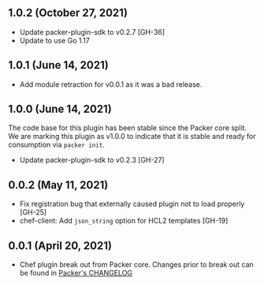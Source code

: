 ## 1.0.2 (October 27, 2021)

* Update packer-plugin-sdk to v0.2.7 [GH-36]
* Update to use Go 1.17

## 1.0.1 (June 14, 2021)

* Add module retraction for v0.0.1 as it was a bad release.

## 1.0.0 (June 14, 2021)
The code base for this plugin has been stable since the Packer core split.
We are marking this plugin as v1.0.0 to indicate that it is stable and ready for consumption via `packer init`.

* Update packer-plugin-sdk to v0.2.3 [GH-27]

## 0.0.2 (May 11, 2021)

* Fix registration bug that externally caused plugin not to load properly [GH-25]
* chef-client: Add `json_string` option for HCL2 templates [GH-19]

## 0.0.1 (April 20, 2021)

* Chef plugin break out from Packer core. Changes prior to break out can be found in [Packer's CHANGELOG](https://github.com/hashicorp/packer/blob/master/CHANGELOG.md)

